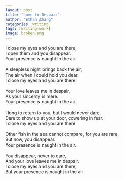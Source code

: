 ```yaml
---
layout: post
title: "Love in Despair"
author: "Ethan Zhang"
categories: writing
tags: [writing-work]
image: broken.png
---
```


<html>
  <head>
  <p>I close my eyes and you are there,<br>
  I open them and you disappear.<br>
  Your presence is naught in the air.<br>
  <br>
  A sleepless night brings back the air,<br>
The air when I could hold you dear.<br>
I close my eyes and you are there.<br>
<br>
Your love leaves me in despair,<br>
As your sincerity is mere.<br>
Your presence is naught in the air.<br>
<br>
I long to return to you, but I would never dare,<br>
Dare to show up at your door, cowering in fear.<br>
I close my eyes and you are there.<br>
<br>
Other fish in the sea cannot compare, for you are rare,<br>
But now, you disappear.<br>
Your presence is naught in the air.<br>
<br>
You disappear, never to care,<br>
And your love leaves me in despair.<br>
I close my eyes and you are there,<br>
But your presence is naught in the air.<Br>


</p>
  <br>